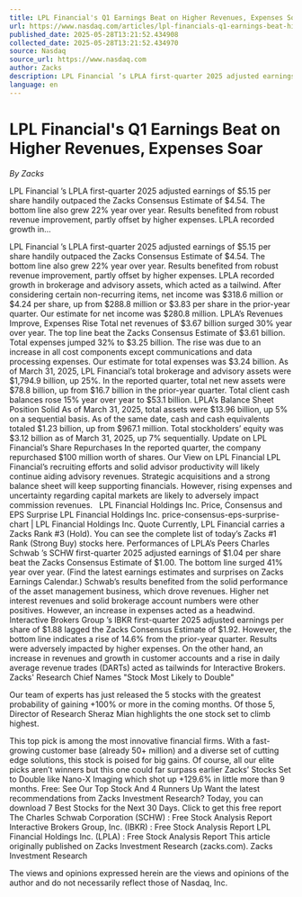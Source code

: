 ```yaml
---
title: LPL Financial's Q1 Earnings Beat on Higher Revenues, Expenses Soar
url: https://www.nasdaq.com/articles/lpl-financials-q1-earnings-beat-higher-revenues-expenses-soar
published_date: 2025-05-28T13:21:52.434908
collected_date: 2025-05-28T13:21:52.434970
source: Nasdaq
source_url: https://www.nasdaq.com
author: Zacks
description: LPL Financial ’s LPLA first-quarter 2025 adjusted earnings of $5.15 per share handily outpaced the Zacks Consensus Estimate of $4.54. The bottom line also grew 22% year over year. Results benefited from robust revenue improvement, partly offset by higher expenses. LPLA recorded growth in...
language: en
---
```


# LPL Financial's Q1 Earnings Beat on Higher Revenues, Expenses Soar

*By Zacks*

LPL Financial ’s LPLA first-quarter 2025 adjusted earnings of $5.15 per share handily outpaced the Zacks Consensus Estimate of $4.54. The bottom line also grew 22% year over year. Results benefited from robust revenue improvement, partly offset by higher expenses. LPLA recorded growth in...

LPL Financial ’s LPLA first-quarter 2025 adjusted earnings of $5.15 per share handily outpaced the Zacks Consensus Estimate of $4.54. The bottom line also grew 22% year over year. Results benefited from robust revenue improvement, partly offset by higher expenses. LPLA recorded growth in brokerage and advisory assets, which acted as a tailwind. After considering certain non-recurring items, net income was $318.6 million or $4.24 per share, up from $288.8 million or $3.83 per share in the prior-year quarter. Our estimate for net income was $280.8 million. LPLA’s Revenues Improve, Expenses Rise Total net revenues of $3.67 billion surged 30% year over year. The top line beat the Zacks Consensus Estimate of $3.61 billion. Total expenses jumped 32% to $3.25 billion. The rise was due to an increase in all cost components except communications and data processing expenses. Our estimate for total expenses was $3.24 billion. As of March 31, 2025, LPL Financial’s total brokerage and advisory assets were $1,794.9 billion, up 25%. In the reported quarter, total net new assets were $78.8 billion, up from $16.7 billion in the prior-year quarter. Total client cash balances rose 15% year over year to $53.1 billion. 
 LPLA’s Balance Sheet Position Solid As of March 31, 2025, total assets were $13.96 billion, up 5% on a sequential basis. As of the same date, cash and cash equivalents totaled $1.23 billion, up from $967.1 million. Total stockholders’ equity was $3.12 billion as of March 31, 2025, up 7% sequentially. Update on LPL Financial’s Share Repurchases In the reported quarter, the company repurchased $100 million worth of shares. Our View on LPL Financial LPL Financial’s recruiting efforts and solid advisor productivity will likely continue aiding advisory revenues. Strategic acquisitions and a strong balance sheet will keep supporting financials. However, rising expenses and uncertainty regarding capital markets are likely to adversely impact commission revenues.   LPL Financial Holdings Inc. Price, Consensus and EPS Surprise LPL Financial Holdings Inc. price-consensus-eps-surprise-chart | LPL Financial Holdings Inc. Quote Currently, LPL Financial carries a Zacks Rank #3 (Hold). You can see the complete list of today’s Zacks #1 Rank (Strong Buy) stocks here. 
 Performances of LPLA’s Peers Charles Schwab ’s SCHW first-quarter 2025 adjusted earnings of $1.04 per share beat the Zacks Consensus Estimate of $1.00. The bottom line surged 41% year over year. (Find the latest earnings estimates and surprises on Zacks Earnings Calendar.) Schwab’s results benefited from the solid performance of the asset management business, which drove revenues. Higher net interest revenues and solid brokerage account numbers were other positives. However, an increase in expenses acted as a headwind.   Interactive Brokers Group ’s IBKR first-quarter 2025 adjusted earnings per share of $1.88 lagged the Zacks Consensus Estimate of $1.92. However, the bottom line indicates a rise of 14.6% from the prior-year quarter. Results were adversely impacted by higher expenses. On the other hand, an increase in revenues and growth in customer accounts and a rise in daily average revenue trades (DARTs) acted as tailwinds for Interactive Brokers. 
 Zacks' Research Chief Names "Stock Most Likely to Double" 
 
 Our team of experts has just released the 5 stocks with the greatest probability of gaining +100% or more in the coming months. Of those 5, Director of Research Sheraz Mian highlights the one stock set to climb highest. 
 
 This top pick is among the most innovative financial firms. With a fast-growing customer base (already 50+ million) and a diverse set of cutting edge solutions, this stock is poised for big gains. Of course, all our elite picks aren’t winners but this one could far surpass earlier Zacks’ Stocks Set to Double like Nano-X Imaging which shot up +129.6% in little more than 9 months. Free: See Our Top Stock And 4 Runners Up Want the latest recommendations from Zacks Investment Research? Today, you can download 7 Best Stocks for the Next 30 Days. Click to get this free report The Charles Schwab Corporation (SCHW) : Free Stock Analysis Report 
 Interactive Brokers Group, Inc. (IBKR) : Free Stock Analysis Report LPL Financial Holdings Inc. (LPLA) : Free Stock Analysis Report This article originally published on Zacks Investment Research (zacks.com). Zacks Investment Research

The views and opinions expressed herein are the views and opinions of the author and do not necessarily reflect those of Nasdaq, Inc.